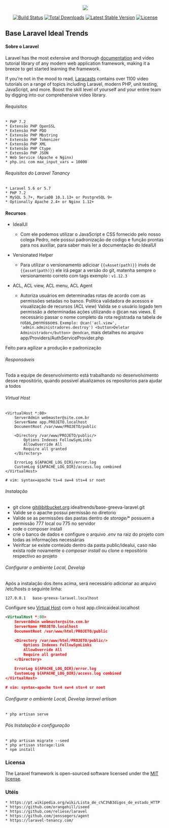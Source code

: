 <p align="center"><img src="https://laravel.com/assets/img/components/logo-laravel.svg"></p>

<p align="center">
<a href="https://travis-ci.org/laravel/framework"><img src="https://travis-ci.org/laravel/framework.svg" alt="Build Status"></a>
<a href="https://packagist.org/packages/laravel/framework"><img src="https://poser.pugx.org/laravel/framework/d/total.svg" alt="Total Downloads"></a>
<a href="https://packagist.org/packages/laravel/framework"><img src="https://poser.pugx.org/laravel/framework/v/stable.svg" alt="Latest Stable Version"></a>
<a href="https://packagist.org/packages/laravel/framework"><img src="https://poser.pugx.org/laravel/framework/license.svg" alt="License"></a>
</p>

## Base Laravel Ideal Trends

#### Sobre o Laravel

Laravel has the most extensive and thorough [documentation](https://laravel.com/docs) and video tutorial library of any modern web application framework, making it a breeze to get started learning the framework.

If you're not in the mood to read, [Laracasts](https://laracasts.com) contains over 1100 video tutorials on a range of topics including Laravel, modern PHP, unit testing, JavaScript, and more. Boost the skill level of yourself and your entire team by digging into our comprehensive video library.

###### Requisitos


    * PHP 7.2
    * Extensão PHP OpenSSL
    * Extensão PHP PDO
    * Extensão PHP Mbstring
    * Extensão PHP Tokenizer
    * Extensão PHP XML
    * Extensão PHP Ctype
    * Extensão PHP JSON
    * Web Service (Apache e Nginx)
    * php.ini com max_input_vars = 10000

###### Requisitos do Laravel Tanancy

    * Laravel 5.6 or 5.7
    * PHP 7.2
    * MySQL 5.7+, MariaDB 10.1.13+ or PostgreSQL 9+
    * Optionally Apache 2.4+ or Nginx 1.12+

#### Recursos

- IdealUI
    * Com ele podemos utilizar o JavaScript e CSS fornecido pelo nosso colega Pedro, nele possui padronização de codigo e função prontas para nos auxiliar, para saber mais ler a documentação do IdealUI
- Versionated Helper
    * Para utilizar o versionamento adicioar `{{vAsset(path)}}` invés de `{{asset(path)}}` ele irá pegar a versão do git, matenha sempre o versionamento correto com tags exemplo : `v1.12.3`

- ACL, ACL view, ACL menu, ACL Agent
    * Autoriza usuários em determinadas rotas de acordo com as permissões setadas no banco. 
    Politica validadora de acessos e visualização de recursos (ACL view) Valida se o usuário logado tem permissão a determinadas ações utilizando o @can nas views. 
    É necessário passar o nome completo da rota registrada na tabela de rotas_permissoes.
    `Exemplo: @can('acl.view', 'admin.administradores.destroy') <button>Deletar Administrador</button> @endcan`,  mais detalhes no arquivo app/Providers/AuthServiceProvider.php 


Feito para agilizar a produção e padronização

###### Responsáveis

Toda a equipe de desenvolvimento está trabalhando no desenvolvimento desse repositório, quando possivel atualizamos os repositorios para ajudar a todos

###### Virtual Host

    <VirtualHost *:80>
        ServerAdmin webmaster@site.com.br
        ServerName app.PROJETO.localhost
        DocumentRoot /var/www/PROJETO/public
    
        <Directory /var/www/PROJETO/public/>
            Options Indexes FollowSymLinks
            AllowOverride All
            Require all granted
        </Directory>
    
        ErrorLog ${APACHE_LOG_DIR}/error.log
        CustomLog ${APACHE_LOG_DIR}/access.log combined
    </VirtualHost>
    
    # vim: syntax=apache ts=4 sw=4 sts=4 sr noet

###### Instalação

* git clone git@bitbucket.org:idealtrends/base-greeva-laravel.git
* Valide se o apache possui permissão no diretorio
* Valide se as permissões das pastas dentro de *storage/** possuem a permissão 777 local ou 775 no servidor
* rode o composer install
* crie o banco de dados e configure o arquivo *.env* na raiz do projeto com todas as informações necessárias
* Veirifcar se existe conteúdo dentro da pasta public/idealui, caso não exista rode novamente o *composer install* ou clone o repositório respectivo ao projeto

###### Configurar o ambiente Local, Develop

Após a instalação dos itens acima, será necessário adicionar ao arquivo /etc/hosts o seguinte linha: 
```
127.0.0.1   base-greeva-laravel.localhost
```
Configure seu [Virtual Host](https://www.digitalocean.com/community/tutorials/how-to-set-up-apache-virtual-hosts-on-ubuntu-16-04#step-four-—-create-new-virtual-host-files) com o host app.clinicaideal.localhost
```xml
<VirtualHost *:80>
	ServerAdmin webmaster@site.com.br
	ServerName PROJETO.localhost
	DocumentRoot /var/www/html/PROJETO/public

	<Directory /var/www/html/PROJETO/public/>
		Options Indexes FollowSymLinks
		AllowOverride All
		Require all granted
	</Directory>

	ErrorLog ${APACHE_LOG_DIR}/error.log
	CustomLog ${APACHE_LOG_DIR}/access.log combined
</VirtualHost>

# vim: syntax=apache ts=4 sw=4 sts=4 sr noet
```
###### Configurar o ambiente Local, Develop laravel artisan

    * php artisan serve
    
###### Pós Instalação e configuração

    * php artisan migrate --seed
    * php artisan storage:link
    * npm install

### Licensa

The Laravel framework is open-sourced software licensed under the [MIT license](https://opensource.org/licenses/MIT).

### Utéis

    * https://pt.wikipedia.org/wiki/Lista_de_c%C3%B3digos_de_estado_HTTP
    * https://github.com/orangehill/iseed
    * https://github.com/reliese/laravel
    * https://github.com/jenssegers/agent
    * https://laravel-tenancy.com/
        
